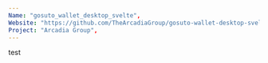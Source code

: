 ```yaml
---
Name: "gosuto_wallet_desktop_svelte",
Website: "https://github.com/TheArcadiaGroup/gosuto-wallet-desktop-svelte",
Project: "Arcadia Group",
---
```

<!--lang:en--> 
test
<!--lang:es--] 
test
<!--lang:de--] 
test
<!--lang:fr--] 
test
<!--lang:pl--] 
test
<!--lang:uk--] 
test
[!--lang:*-->  
